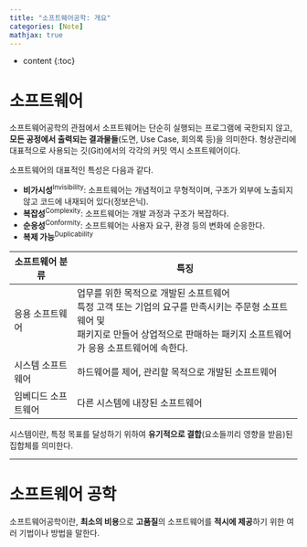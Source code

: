 ```yaml
---
title: "소프트웨어공학: 개요"
categories: [Note]
mathjax: true
---
```


* content
{:toc}
# 소프트웨어

소프트웨어공학의 관점에서 소프트웨어는 단순히 실행되는 프로그램에 국한되지 않고, **모든 공정에서 출력되는 결과물들**(도면, Use Case, 회의록 등)을 의미한다. 형상관리에 대표적으로 사용되는 깃(Git)에서의 각각의 커밋 역시 소프트웨어이다.

소프트웨어의 대표적인 특성은 다음과 같다.

-   **비가시성**<sup>Invisibility</sup>: 소프트웨어는 개념적이고 무형적이며, 구조가 외부에 노출되지 않고 코드에 내재되어 있다(정보은닉).
-   **복잡성**<sup>Complexity</sup>: 소프트웨어는 개발 과정과 구조가 복잡하다.
-   **순응성**<sup>Conformity</sup>: 소프트웨어는 사용자 요구, 환경 등의 변화에 순응한다.
-   **복제 가능**<sup>Duplicability</sup>

| 소프트웨어 분류     | 특징                                                         |
| ------------------- | ------------------------------------------------------------ |
| 응용 소프트웨어     | 업무를 위한 목적으로 개발된 소프트웨어<br>특정 고객 또는 기업의 요구를 만족시키는 주문형 소프트웨어 및<br>패키지로 만들어 상업적으로 판매하는 패키지 소프트웨어가 응용 소프트웨어에 속한다. |
| 시스템 소프트웨어   | 하드웨어를 제어, 관리할 목적으로 개발된 소프트웨어           |
| 임베디드 소프트웨어 | 다른 시스템에 내장된 소프트웨어                              |

시스템이란, 특정 목표를 달성하기 위하여 **유기적으로 결합**(요소들끼리 영향을 받음)된 집합체를 의미한다.

---

# 소프트웨어 공학

소프트웨어공학이란, **최소의 비용**으로 **고품질**의 소프트웨어를 **적시에 제공**하기 위한 여러 기법이나 방법을 말한다.